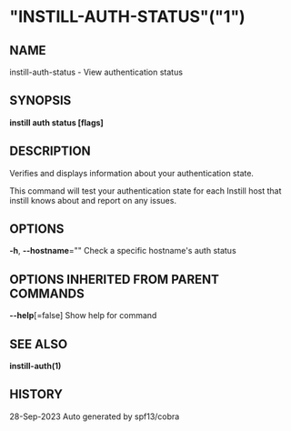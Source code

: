 # "INSTILL-AUTH-STATUS"("1")


## NAME



instill-auth-status - View authentication status 

## SYNOPSIS



**instill auth status [flags]** 

## DESCRIPTION



Verifies and displays information about your authentication state. 

This command will test your authentication state for each Instill host that instill knows about and report on any issues. 

## OPTIONS



**-h**, **--hostname**="" 	Check a specific hostname's auth status 

## OPTIONS INHERITED FROM PARENT COMMANDS



**--help**[=false] 	Show help for command 

## SEE ALSO



**instill-auth(1)** 

## HISTORY



28-Sep-2023 Auto generated by spf13/cobra 